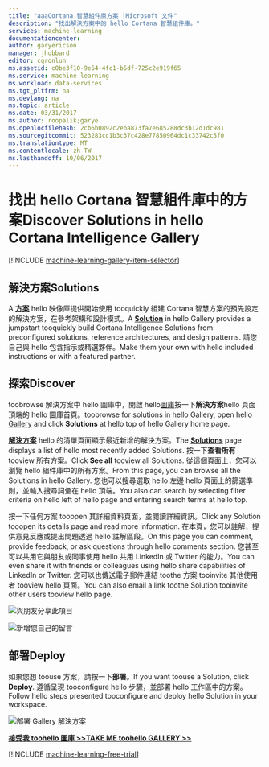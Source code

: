 ```yaml
---
title: "aaaCortana 智慧組件庫方案 |Microsoft 文件"
description: "找出解決方案中的 hello Cortana 智慧組件庫。"
services: machine-learning
documentationcenter: 
author: garyericson
manager: jhubbard
editor: cgronlun
ms.assetid: c0be3f10-9e54-4fc1-b5df-725c2e919f65
ms.service: machine-learning
ms.workload: data-services
ms.tgt_pltfrm: na
ms.devlang: na
ms.topic: article
ms.date: 03/31/2017
ms.author: roopalik;garye
ms.openlocfilehash: 2cb6b0892c2eba873fa7e685288dc3b12d1dc981
ms.sourcegitcommit: 523283cc1b3c37c428e77850964dc1c33742c5f0
ms.translationtype: MT
ms.contentlocale: zh-TW
ms.lasthandoff: 10/06/2017
---
```

# <a name="discover-solutions-in-hello-cortana-intelligence-gallery"></a><span data-ttu-id="312cf-103">找出 hello Cortana 智慧組件庫中的方案</span><span class="sxs-lookup"><span data-stu-id="312cf-103">Discover Solutions in hello Cortana Intelligence Gallery</span></span>
[!INCLUDE [machine-learning-gallery-item-selector](../../includes/machine-learning-gallery-item-selector.md)]

## <a name="solutions"></a><span data-ttu-id="312cf-104">解決方案</span><span class="sxs-lookup"><span data-stu-id="312cf-104">Solutions</span></span>
<span data-ttu-id="312cf-105">A **[方案](https://gallery.cortanaintelligence.com/solutions)** hello 映像庫提供開始使用 tooquickly 組建 Cortana 智慧方案的預先設定的解決方案，在參考架構和設計模式。</span><span class="sxs-lookup"><span data-stu-id="312cf-105">A **[Solution](https://gallery.cortanaintelligence.com/solutions)** in hello Gallery provides a jumpstart tooquickly build Cortana Intelligence Solutions from preconfigured solutions, reference architectures, and design patterns.</span></span>
<span data-ttu-id="312cf-106">請您自己與 hello 包含指示或精選夥伴。</span><span class="sxs-lookup"><span data-stu-id="312cf-106">Make them your own with hello included instructions or with a featured partner.</span></span>  

## <a name="discover"></a><span data-ttu-id="312cf-107">探索</span><span class="sxs-lookup"><span data-stu-id="312cf-107">Discover</span></span>
  <span data-ttu-id="312cf-108">toobrowse 解決方案中 hello 圖庫中，開啟 hello[圖庫](http://gallery.cortanaintelligence.com)按一下**解決方案**hello 頁面頂端的 hello 圖庫首頁。</span><span class="sxs-lookup"><span data-stu-id="312cf-108">toobrowse for solutions in hello Gallery, open hello [Gallery](http://gallery.cortanaintelligence.com) and click **Solutions** at hello top of hello Gallery home page.</span></span>

 <span data-ttu-id="312cf-109">**[解決方案](https://gallery.cortanaintelligence.com/solutions)** hello 的清單頁面顯示最近新增的解決方案。</span><span class="sxs-lookup"><span data-stu-id="312cf-109">The **[Solutions](https://gallery.cortanaintelligence.com/solutions)** page displays a list of hello most recently added Solutions.</span></span>
<span data-ttu-id="312cf-110">按一下**查看所有**tooview 所有方案。</span><span class="sxs-lookup"><span data-stu-id="312cf-110">Click **See all** tooview all Solutions.</span></span>
<span data-ttu-id="312cf-111">從這個頁面上，您可以瀏覽 hello 組件庫中的所有方案。</span><span class="sxs-lookup"><span data-stu-id="312cf-111">From this page, you can browse all the Solutions in hello Gallery.</span></span> <span data-ttu-id="312cf-112">您也可以搜尋選取 hello 左邊 hello 頁面上的篩選準則，並輸入搜尋詞彙在 hello 頂端。</span><span class="sxs-lookup"><span data-stu-id="312cf-112">You also can search by selecting filter criteria on hello left of hello page and entering search terms at hello top.</span></span>

 <span data-ttu-id="312cf-113">按一下任何方案 tooopen 其詳細資料頁面，並閱讀詳細資訊。</span><span class="sxs-lookup"><span data-stu-id="312cf-113">Click any Solution tooopen its details page and read more information.</span></span> <span data-ttu-id="312cf-114">在本頁，您可以註解，提供意見反應或提出問題透過 hello 註解區段。</span><span class="sxs-lookup"><span data-stu-id="312cf-114">On this page you can comment, provide feedback, or ask questions through hello comments section.</span></span> <span data-ttu-id="312cf-115">您甚至可以共用它與朋友或同事使用 hello 共用 LinkedIn 或 Twitter 的能力。</span><span class="sxs-lookup"><span data-stu-id="312cf-115">You can even share it with friends or colleagues using hello share capabilities of LinkedIn or Twitter.</span></span> <span data-ttu-id="312cf-116">您可以也傳送電子郵件連結 toothe 方案 tooinvite 其他使用者 tooview hello 頁面。</span><span class="sxs-lookup"><span data-stu-id="312cf-116">You can also email a link toothe Solution tooinvite other users tooview hello page.</span></span>

![與朋友分享此項目](media/machine-learning-gallery-how-to-use-contribute-publish/share-links.png)

![新增您自己的留言](media/machine-learning-gallery-how-to-use-contribute-publish/comments.png)

## <a name="deploy"></a><span data-ttu-id="312cf-119">部署</span><span class="sxs-lookup"><span data-stu-id="312cf-119">Deploy</span></span>
<span data-ttu-id="312cf-120">如果您想 toouse 方案，請按一下**部署**。</span><span class="sxs-lookup"><span data-stu-id="312cf-120">If you want toouse a Solution, click **Deploy**.</span></span> <span data-ttu-id="312cf-121">遵循呈現 tooconfigure hello 步驟，並部署 hello 工作區中的方案。</span><span class="sxs-lookup"><span data-stu-id="312cf-121">Follow hello steps presented tooconfigure and deploy hello Solution in your workspace.</span></span>

![部署 Gallery 解決方案](media/machine-learning-gallery-solutions/deploy-solution.png)

<span data-ttu-id="312cf-123">**[接受我 toohello 圖庫 >>](http://gallery.cortanaintelligence.com)**</span><span class="sxs-lookup"><span data-stu-id="312cf-123">**[TAKE ME toohello GALLERY >>](http://gallery.cortanaintelligence.com)**</span></span>

[!INCLUDE [machine-learning-free-trial](../../includes/machine-learning-free-trial.md)]

